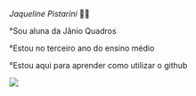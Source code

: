 _Jaqueline Pistarini_ 😶‍🌫️

°Sou aluna da Jânio Quadros 

°Estou no terceiro ano do ensino médio 

°Estou aqui para aprender como utilizar o github

![](https://images.app.goo.gl/vCMiHM7NyfAskkxL6)
